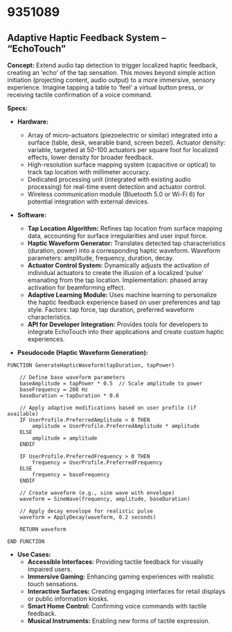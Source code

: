 # 9351089

## Adaptive Haptic Feedback System – “EchoTouch”

**Concept:** Extend audio tap detection to trigger localized haptic feedback, creating an ‘echo’ of the tap sensation.  This moves beyond simple action initiation (projecting content, audio output) to a more immersive, sensory experience.  Imagine tapping a table to ‘feel’ a virtual button press, or receiving tactile confirmation of a voice command.

**Specs:**

*   **Hardware:**
    *   Array of micro-actuators (piezoelectric or similar) integrated into a surface (table, desk, wearable band, screen bezel). Actuator density: variable, targeted at 50-100 actuators per square foot for localized effects, lower density for broader feedback.
    *   High-resolution surface mapping system (capacitive or optical) to track tap location with millimeter accuracy.
    *   Dedicated processing unit (integrated with existing audio processing) for real-time event detection and actuator control.
    *   Wireless communication module (Bluetooth 5.0 or Wi-Fi 6) for potential integration with external devices.

*   **Software:**
    *   **Tap Location Algorithm:** Refines tap location from surface mapping data, accounting for surface irregularities and user input force.
    *   **Haptic Waveform Generator:** Translates detected tap characteristics (duration, power) into a corresponding haptic waveform.  Waveform parameters: amplitude, frequency, duration, decay.
    *   **Actuator Control System:** Dynamically adjusts the activation of individual actuators to create the illusion of a localized ‘pulse’ emanating from the tap location.  Implementation: phased array activation for beamforming effect.
    *   **Adaptive Learning Module:** Uses machine learning to personalize the haptic feedback experience based on user preferences and tap style. Factors: tap force, tap duration, preferred waveform characteristics.
    *   **API for Developer Integration:** Provides tools for developers to integrate EchoTouch into their applications and create custom haptic experiences.

*   **Pseudocode (Haptic Waveform Generation):**

```pseudocode
FUNCTION GenerateHapticWaveform(tapDuration, tapPower)

    // Define base waveform parameters
    baseAmplitude = tapPower * 0.5  // Scale amplitude to power
    baseFrequency = 200 Hz
    baseDuration = tapDuration * 0.8

    // Apply adaptive modifications based on user profile (if available)
    IF UserProfile.PreferredAmplitude > 0 THEN
        amplitude = UserProfile.PreferredAmplitude * amplitude
    ELSE
        amplitude = amplitude
    ENDIF

    IF UserProfile.PreferredFrequency > 0 THEN
        frequency = UserProfile.PreferredFrequency
    ELSE
        frequency = baseFrequency
    ENDIF

    // Create waveform (e.g., sine wave with envelope)
    waveform = SineWave(frequency, amplitude, baseDuration)

    // Apply decay envelope for realistic pulse
    waveform = ApplyDecay(waveform, 0.2 seconds)

    RETURN waveform

END FUNCTION
```

*   **Use Cases:**
    *   **Accessible Interfaces:** Providing tactile feedback for visually impaired users.
    *   **Immersive Gaming:** Enhancing gaming experiences with realistic touch sensations.
    *   **Interactive Surfaces:** Creating engaging interfaces for retail displays or public information kiosks.
    *   **Smart Home Control:** Confirming voice commands with tactile feedback.
    *   **Musical Instruments:** Enabling new forms of tactile expression.